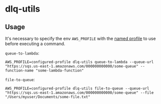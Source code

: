 # dlq-utils

## Usage
It's necessary to specify the env `AWS_PROFILE` with the [named profile](https://docs.aws.amazon.com/cli/latest/userguide/cli-configure-profiles.html) to use before executing a command.

`queue-to-lambda`:
```shell
AWS_PROFILE=configured-profile dlq-utils queue-to-lambda --queue-url "https://sqs.us-east-1.amazonaws.com/000000000000/some-queue" --function-name "some-lambda-function"
```

`file-to-queue`:
```shell
AWS_PROFILE=configured-profile dlq-utils file-to-queue --queue-url "https://sqs.us-east-1.amazonaws.com/000000000000/some-queue" --file "/Users/myuser/Documents/some-file.txt"
```